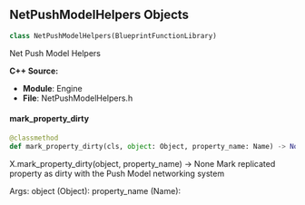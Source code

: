 ## NetPushModelHelpers Objects

```python
class NetPushModelHelpers(BlueprintFunctionLibrary)
```

Net Push Model Helpers

**C++ Source:**

- **Module**: Engine
- **File**: NetPushModelHelpers.h

<a id="unreal.NetPushModelHelpers.mark_property_dirty"></a>

#### mark_property_dirty

```python
@classmethod
def mark_property_dirty(cls, object: Object, property_name: Name) -> None
```

X.mark_property_dirty(object, property_name) -> None
Mark replicated property as dirty with the Push Model networking system

Args:
    object (Object): 
    property_name (Name):

<a id="unreal.Note"></a>